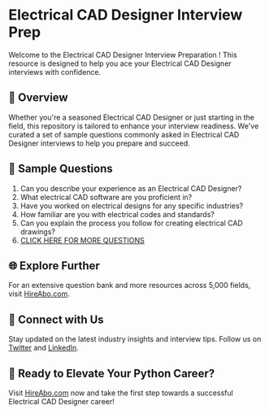 # Electrical CAD Designer Interview Prep

Welcome to the Electrical CAD Designer Interview Preparation ! This resource is designed to help you ace your Electrical CAD Designer interviews with confidence.

## 🚀 Overview

Whether you're a seasoned Electrical CAD Designer or just starting in the field, this repository is tailored to enhance your interview readiness. We've curated a set of sample questions commonly asked in Electrical CAD Designer interviews to help you prepare and succeed.

## 📝 Sample Questions

1. Can you describe your experience as an Electrical CAD Designer?
2. What electrical CAD software are you proficient in?
3. Have you worked on electrical designs for any specific industries?
4. How familiar are you with electrical codes and standards?
5. Can you explain the process you follow for creating electrical CAD drawings?
6. [CLICK HERE FOR MORE QUESTIONS](https://hireabo.com/job/3_2_39/Electrical%20CAD%20Designer)

## 🌐 Explore Further

For an extensive question bank and more resources across 5,000 fields, visit [HireAbo.com](https://www.hireabo.com).

## 📱 Connect with Us

Stay updated on the latest industry insights and interview tips. Follow us on [Twitter](https://twitter.com/hireabo) and [LinkedIn](https://www.linkedin.com/in/hire-abo-3609972a8/).

## 🚀 Ready to Elevate Your Python Career?

Visit [HireAbo.com](https://www.hireabo.com) now and take the first step towards a successful Electrical CAD Designer career!